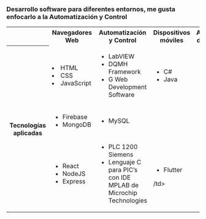 ### Desarrollo software para diferentes entornos, me gusta enfocarlo a la Automatización y Control



<table>
  <tr>
    <th></th>
    <th>Navegadores Web</td>
    <th>Automatización y Control</td>
    <th>Dispositivos móviles</td>
    <th>Aplicaciones de Escritorio</td>
  </tr>
  <tr>
    <th rowspan="3">Tecnologías aplicadas</td>
    <td> <li>HTML</li><li>CSS</li><li>JavaScript</li>  </td>
    <td>  <ul>  <li>LabVIEW</li><li>DQMH Framework</li><li>G Web Development Software</li>  </ul>  </td>
    <td colspan="2">  <ul>  <li>C#</li><li>Java</li>  </ul>  </td>
  </tr>
  <tr>
    <td>  <ul>  <li>Firebase</li><li>MongoDB</li>  </ul>  </td>
    <td colspan="3">  <ul>  <li>MySQL</li>  </ul>  </td>
  </tr>
  <tr>
    <td>  <ul>  <li>React</li><li>NodeJS</li><li>Express</li>  </ul>  </td>
    <td>  
      <ul>
        <li>PLC 1200 Siemens</li>
        <li>Lenguaje C para PIC’s con IDE MPLAB de Microchip Technologies</li>
      </ul>
    </td>
    <td>  <ul>  <li>Flutter</li>  </ul>  /td>
    <td>  <ul>  <li>C++</li>  </ul>  </td>
  </tr>
</table>
